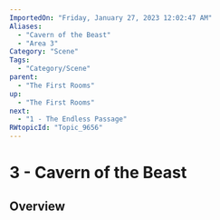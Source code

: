 ```yaml
---
ImportedOn: "Friday, January 27, 2023 12:02:47 AM"
Aliases:
  - "Cavern of the Beast"
  - "Area 3"
Category: "Scene"
Tags:
  - "Category/Scene"
parent:
  - "The First Rooms"
up:
  - "The First Rooms"
next:
  - "1 - The Endless Passage"
RWtopicId: "Topic_9656"
---
```

# 3 - Cavern of the Beast
## Overview
